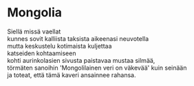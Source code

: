 # Mongolia

Siellä missä vaellat  
kunnes sovit kalliista taksista aikeenasi neuvotella  
mutta keskustelu kotimaista kuljettaa  
katseiden kohtaamiseen  
kohti aurinkolasien sivusta paistavaa mustaa silmää,  
törmäten sanoihin 'Mongolilainen veri on väkevää' kuin seinään  
ja toteat, että tämä kaveri ansainnee rahansa.
